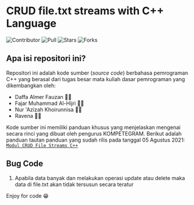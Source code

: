 # CRUD file.txt streams with C++ Language
![Contributor](https://img.shields.io/github/contributors/PROYEK-KOMPETEGRAM/CRUD-file.txt-streams-with-C-Language?style=for-the-badge&logo=appveyore)
![Pull](https://img.shields.io/bitbucket/pr-raw/PROYEK-KOMPETEGRAM/CRUD-file.txt-streams-with-C-Language?style=for-the-badge&logo=appveyor)
![Stars](https://img.shields.io/packagist/stars/PROYEK-KOMPETEGRAM/CRUD-file.txt-streams-with-C-Language?style=for-the-badge&logo=appveyor)
![Forks](https://img.shields.io/github/forks/PROYEK-KOMPETEGRAM/CRUD-file.txt-streams-with-C-Language?style=for-the-badge&logo=appveyor)
## Apa isi repositori ini?
Repositori ini adalah kode sumber (*source code*) berbahasa pemrograman C++ yang berasal dari tugas besar mata kuliah dasar pemrograman yang dikembangkan oleh:

- Daffa Almer Fauzan 👨‍💻
- Fajar Muhammad Al-Hijri 👨‍💻
- Nur 'Azizah Khoirunnisa 👩‍💻
- Ravena 👩‍💻

Kode sumber ini memiliki panduan khusus yang menjelaskan mengenai secara rinci yang dibuat oleh pengurus KOMPETEGRAM. Berikut adalah panduan tautan panduan yang sudah rilis pada tanggal 05 Agustus 2021: 
[`Modul CRUD File Streams C++`](https://bit.ly/modul-ktg-crud-steams-cpp "Modul CRUD File Streams C++")

## Bug Code
1. Apabila data banyak dan melakukan operasi update atau delete maka data di file.txt akan tidak tersusun secara teratur

Enjoy for code 😁
